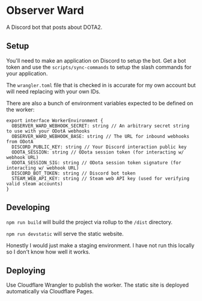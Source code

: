 # Observer Ward

A Discord bot that posts about DOTA2.

## Setup

You'll need to make an application on Discord to setup the bot. Get a bot token and use the `scripts/sync-commands` to setup the slash commands for your application.

The `wrangler.toml` file that is checked in is accurate for my own account but will need replacing with your own IDs.

There are also a bunch of environment variables expected to be defined on the worker:

```
export interface WorkerEnvironment {
  OBSERVER_WARD_WEBHOOK_SECRET: string // An arbitrary secret string to use with your ODotA webhooks
  OBSERVER_WARD_WEBHOOK_BASE: string // The URL for inbound webhooks from ODotA 
  DISCORD_PUBLIC_KEY: string // Your Discord interaction public key
  ODOTA_SESSION: string // ODota session token (for interacting w/ webhook URL)
  ODOTA_SESSION_SIG: string // ODota session token signature (for interacting w/ webhook URL)
  DISCORD_BOT_TOKEN: string // Discord bot token
  STEAM_WEB_API_KEY: string // Steam web API key (used for verifying valid steam accounts)
}
```

## Developing

`npm run build` will build the project via rollup to the `/dist` directory.

`npm run devstatic` will serve the static website.

Honestly I would just make a staging environment. I have not run this locally so I don't know how well it works.

## Deploying

Use Cloudflare Wrangler to publish the worker. The static site is deployed automatically via Cloudflare Pages.
